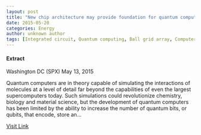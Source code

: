```yaml
---
layout: post
title: "New chip architecture may provide foundation for quantum computer"
date: 2015-05-20
categories: Energy
author: unknown author
tags: [Integrated circuit, Quantum computing, Ball grid array, Computer, Qubit, Computing, Bit, Technology, Artificial objects, Electronics]
---
```





#### Extract
>
Washington DC (SPX) May 13, 2015


Quantum computers are in theory capable of simulating the interactions of molecules at a level of detail far beyond the capabilities of even the largest supercomputers today. Such simulations could revolutionize chemistry, biology and material science, but the development of quantum computers has been limited by the ability to increase the number of quantum bits, or qubits, that encode, store an...



[Visit Link](http://www.spacedaily.com/reports/New_chip_architecture_may_provide_foundation_for_quantum_computer_999.html)


